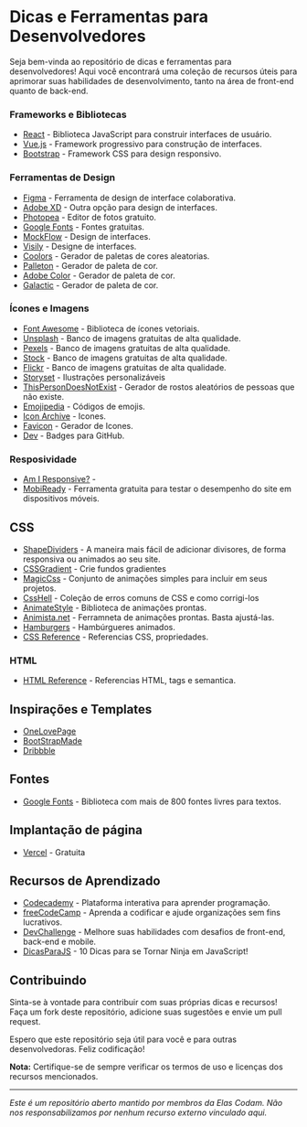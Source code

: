 # Dicas e Ferramentas para Desenvolvedores

Seja bem-vinda ao repositório de dicas e ferramentas para desenvolvedores! Aqui você encontrará uma coleção de recursos úteis para aprimorar suas habilidades de desenvolvimento, tanto na área de front-end quanto de back-end.


### Frameworks e Bibliotecas

- [React](https://reactjs.org/) - Biblioteca JavaScript para construir interfaces de usuário.
- [Vue.js](https://vuejs.org/) - Framework progressivo para construção de interfaces.
- [Bootstrap](https://getbootstrap.com/) - Framework CSS para design responsivo.

### Ferramentas de Design

- [Figma](https://www.figma.com/) - Ferramenta de design de interface colaborativa.
- [Adobe XD](https://www.adobe.com/products/xd.html) - Outra opção para design de interfaces.
- [Photopea](https://www.photopea.com/) - Editor de fotos gratuito.
- [Google Fonts](https://fonts.google.com/) - Fontes gratuitas.
- [MockFlow](https://wireframepro.mockflow.com/) - Design de interfaces.
- [Visily](https://www.visily.ai/) - Designe de interfaces.
- [Coolors](https://coolors.co/) - Gerador de paletas de cores aleatorias.
- [Palleton](https://paletton.com/) - Gerador de paleta de cor.
- [Adobe Color](https://color.adobe.com/pt/create/color-wheel) - Gerador de paleta de cor.
- [Galactic](https://galactic.ink/sphere/#) - Gerador de paleta de cor.

### Ícones e Imagens
- [Font Awesome](https://fontawesome.com/) - Biblioteca de ícones vetoriais.
- [Unsplash](https://unsplash.com/) - Banco de imagens gratuitas de alta qualidade.
- [Pexels](https://www.pexels.com/pt-br) - Banco de imagens gratuitas de alta qualidade.
- [Stock](https://www.shutterstock.com/) - Banco de imagens gratuitas de alta qualidade.
- [Flickr](https://flickr.com/) - Banco de imagens gratuitas de alta qualidade.
- [Storyset](https://storyset.com/) - Ilustrações personalizáveis
- [ThisPersonDoesNotExist](https://this-person-does-not-exist.com/en) - Gerador de rostos aleatórios de pessoas que não existe.
- [Emojipedia](https://emojipedia.org/) - Códigos de emojis.
- [Icon Archive](https://www.iconarchive.com/) - Icones.
- [Favicon](https://favicon.io/favicon-converter/) - Gerador de Icones.
- [Dev](https://dev.to/envoy_/150-badges-for-github-pnk) - Badges para GitHub.

  
  
### Resposividade 
- [Am I Responsive?](http://ami.responsivedesign.is) - 
- [MobiReady](https://ready.mobi/) - Ferramenta gratuita para testar o desempenho do site em dispositivos móveis.

## CSS 
- [ShapeDividers](https://shapedividers.com/) - A maneira mais fácil de adicionar divisores, de forma responsiva ou animados ao seu site.
- [CSSGradient](https://cssgradient.io/) - Crie fundos gradientes
- [MagicCss](https://www.minimamente.com/project/magic/) - Conjunto de animações simples para incluir em seus projetos.
- [CssHell](https://csshell.dev/1/) - Coleção de erros comuns de CSS e como corrigi-los
- [AnimateStyle](https://animate.style/) - Biblioteca de animações prontas.
- [Animista.net](https://animista.net/play) - Ferramneta de animações prontas. Basta ajustá-las.
- [Hamburgers](https://jonsuh.com/hamburgers/) - Hambúrgueres animados.
- [CSS Reference](https://cssreference.io/) - Referencias CSS, propriedades.

### HTML
- [HTML Reference](https://htmlreference.io/) - Referencias HTML, tags e semantica.

  
## Inspirações e Templates
- [OneLovePage](https://onepagelove.com/)
- [BootStrapMade](https://bootstrapmade.com/)
- [Dribbble](https://dribbble.com/shots) 

## Fontes
- [Google Fonts](https://fonts.google.com/) - Biblioteca com mais de 800 fontes livres para textos.

## Implantação de página 
- [Vercel](https://vercel.com/) - Gratuita
  
## Recursos de Aprendizado

- [Codecademy](https://www.codecademy.com/) - Plataforma interativa para aprender programação.
- [freeCodeCamp](https://www.freecodecamp.org/) - Aprenda a codificar e ajude organizações sem fins lucrativos.
- [DevChallenge](https://devchallenge.vercel.app/) - Melhore suas habilidades com desafios de front-end, back-end e mobile.
- [DicasParaJS](https://dev.to/azure/10-dicas-para-se-tornar-ninja-em-javascript-1775) - 10 Dicas para se Tornar Ninja em JavaScript!

## Contribuindo

Sinta-se à vontade para contribuir com suas próprias dicas e recursos! Faça um fork deste repositório, adicione suas sugestões e envie um pull request.

Espero que este repositório seja útil para você e para outras desenvolvedoras. Feliz codificação!

**Nota:** Certifique-se de sempre verificar os termos de uso e licenças dos recursos mencionados.

---

*Este é um repositório aberto mantido por membros da Elas Codam. Não nos responsabilizamos por nenhum recurso externo vinculado aqui.*
